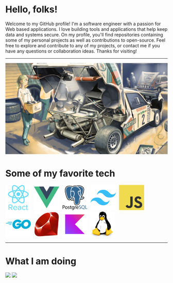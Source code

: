 
# Hello, folks!

Welcome to my GitHub profile! I'm a software engineer with a passion for Web based applications. I love building tools and applications that help keep data and systems secure. On my profile, you'll find repositories containing some of my personal projects as well as contributions to open-source. Feel free to explore and contribute to any of my projects, or contact me if you have any questions or collaboration ideas. Thanks for visiting!
<hr>

<img src="https://github.com/Alex-Grimes/Alex-Grimes/blob/main/wp8237183-anime-jdm-wallpapers.png">

# Some of my favorite tech
<div>
  <img src="https://github.com/devicons/devicon/blob/master/icons/react/react-original-wordmark.svg" title="React" alt="React" width="80" height="80"/>&nbsp;
  <img src="https://github.com/devicons/devicon/blob/master/icons/vuejs/vuejs-original.svg" title="Vue" alt="Vue" width="80" height="80"/>&nbsp;
   <img src="https://github.com/devicons/devicon/blob/master/icons/postgresql/postgresql-original-wordmark.svg" title="Postgre" alt="Postgre" width="80" height="80"/>&nbsp;
    <img src="https://github.com/devicons/devicon/blob/master/icons/tailwindcss/tailwindcss-original.svg" title="tailwind" alt="tailwind" width="80" height="80"/>&nbsp;
  <img src="https://github.com/devicons/devicon/blob/master/icons/javascript/javascript-original.svg" title="JavaScript" alt="JavaScript" width="80" height="80"/>&nbsp;
  <img src="https://github.com/devicons/devicon/blob/master/icons/go/go-original-wordmark.svg" title="NodeJS" alt="golang" width="80" height="80"/>&nbsp;
  <img src="https://github.com/devicons/devicon/blob/master/icons/ruby/ruby-original.svg" title="AWS" alt="ruby" width="80" height="80"/>&nbsp;
  <img src="https://github.com/devicons/devicon/blob/master/icons/kotlin/kotlin-original.svg" title="kotlin" **alt="kotlin" width="80" height="80"/>
    <img src="https://github.com/devicons/devicon/blob/master/icons/linux/linux-original.svg" title="linux" **alt="linux" width="80" height="80"/>
</div>
<hr>

# What I am doing 
<div>
<img align="top" width="48%" src="https://readme-stats-alex-git-main-alex-grimes.vercel.app/api/top-langs/?username=Alex-Grimes&exclude_repo=readme-stats&langs_count=6&layout=compact&bg_color=1d1f21&color=2bbc8a&hide=VBA,HTML,CSS,vue,powershell,astro,Postscript,scss,C,C++,nsis,makefile,TeX&text_color=c9cacc"> 
<img align="top" width="48%" src="https://quotes-github-readme.vercel.app/api?type=horizontal&border=true&theme=catppuccin_mocha">

<!--<img src="https://spotify-github-profile.vercel.app/api/view?uid=31kgookzmvq7yanoflay6aoimnha&cover_image=true&theme=novatorem&show_offline=false&background_color=121212&bar_color=53b14f&bar_color_cover=false&" width="45%">-->

</div>&nbsp;&nbsp;&nbsp;&nbsp;&nbsp;

<!-- <img align="center" width=75% src=https://profile-counter.glitch.me/{Alex-Grimes]/count.svg /> -->




